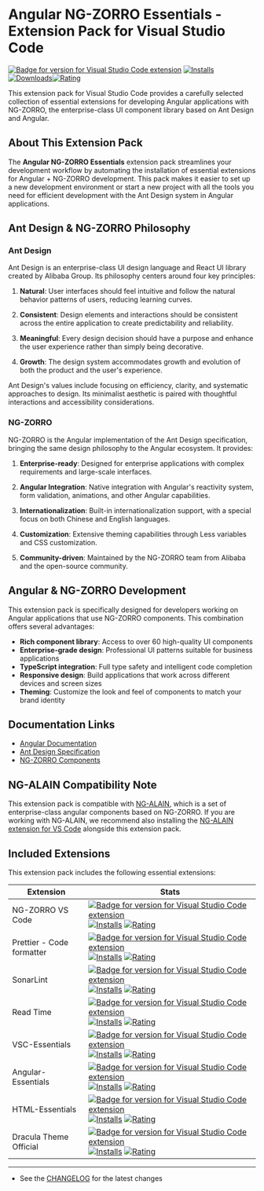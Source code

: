 # Angular NG-ZORRO Essentials - Extension Pack for Visual Studio Code

[![Badge for version for Visual Studio Code extension](https://flat.badgen.net/vs-marketplace/v/Gydunhn.angular-ng-zorro-essentials?color=blue)](https://marketplace.visualstudio.com/items?itemName=Gydunhn.angular-ng-zorro-essentials) [![Installs](https://flat.badgen.net/vs-marketplace/i/Gydunhn.angular-ng-zorro-essentials?color=blue)](https://marketplace.visualstudio.com/items?itemName=Gydunhn.angular-ng-zorro-essentials) [![Downloads](https://flat.badgen.net/vs-marketplace/d/Gydunhn.angular-ng-zorro-essentials?color=blue)](https://marketplace.visualstudio.com/items?itemName=Gydunhn.angular-ng-zorro-essentials)[![Rating](https://flat.badgen.net/vs-marketplace/rating/Gydunhn.angular-ng-zorro-essentials?color=blue)](https://marketplace.visualstudio.com/items?itemName=Gydunhn.angular-ng-zorro-essentials)

This extension pack for Visual Studio Code provides a carefully selected collection of essential extensions for developing Angular applications with NG-ZORRO, the enterprise-class UI component library based on Ant Design and Angular.

## About This Extension Pack

The **Angular NG-ZORRO Essentials** extension pack streamlines your development workflow by automating the installation of essential extensions for Angular + NG-ZORRO development. This pack makes it easier to set up a new development environment or start a new project with all the tools you need for efficient development with the Ant Design system in Angular applications.

## Ant Design & NG-ZORRO Philosophy

### Ant Design

Ant Design is an enterprise-class UI design language and React UI library created by Alibaba Group. Its philosophy centers around four key principles:

1. **Natural**: User interfaces should feel intuitive and follow the natural behavior patterns of users, reducing learning curves.

2. **Consistent**: Design elements and interactions should be consistent across the entire application to create predictability and reliability.

3. **Meaningful**: Every design decision should have a purpose and enhance the user experience rather than simply being decorative.

4. **Growth**: The design system accommodates growth and evolution of both the product and the user's experience.

Ant Design's values include focusing on efficiency, clarity, and systematic approaches to design. Its minimalist aesthetic is paired with thoughtful interactions and accessibility considerations.

### NG-ZORRO

NG-ZORRO is the Angular implementation of the Ant Design specification, bringing the same design philosophy to the Angular ecosystem. It provides:

1. **Enterprise-ready**: Designed for enterprise applications with complex requirements and large-scale interfaces.

2. **Angular Integration**: Native integration with Angular's reactivity system, form validation, animations, and other Angular capabilities.

3. **Internationalization**: Built-in internationalization support, with a special focus on both Chinese and English languages.

4. **Customization**: Extensive theming capabilities through Less variables and CSS customization.

5. **Community-driven**: Maintained by the NG-ZORRO team from Alibaba and the open-source community.

## Angular & NG-ZORRO Development

This extension pack is specifically designed for developers working on Angular applications that use NG-ZORRO components. This combination offers several advantages:

- **Rich component library**: Access to over 60 high-quality UI components
- **Enterprise-grade design**: Professional UI patterns suitable for business applications
- **TypeScript integration**: Full type safety and intelligent code completion
- **Responsive design**: Build applications that work across different devices and screen sizes
- **Theming**: Customize the look and feel of components to match your brand identity

## Documentation Links

- [Angular Documentation](https://angular.dev/)
- [Ant Design Specification](https://ant.design/docs/spec/introduce)
- [NG-ZORRO Components](https://ng.ant.design/docs/getting-started/en)

## NG-ALAIN Compatibility Note

This extension pack is compatible with [NG-ALAIN](https://ng-alain.com/), which is a set of enterprise-class angular components based on NG-ZORRO. If you are working with NG-ALAIN, we recommend also installing the [NG-ALAIN extension for VS Code](https://marketplace.visualstudio.com/items?itemName=cipchk.ng-alain-vscode) alongside this extension pack.

## Included Extensions

This extension pack includes the following essential extensions:

| Extension                 | Stats                                                                                                                                                                                                                                                                                                                                                                                                                                                                                                                                                                                              |
| ------------------------- | -------------------------------------------------------------------------------------------------------------------------------------------------------------------------------------------------------------------------------------------------------------------------------------------------------------------------------------------------------------------------------------------------------------------------------------------------------------------------------------------------------------------------------------------------------------------------------------------------- |
| NG-ZORRO VS Code          | [![Badge for version for Visual Studio Code extension](https://flat.badgen.net/vs-marketplace/v/cipchk.ng-zorro-vscode?color=blue)](https://marketplace.visualstudio.com/items?itemName=cipchk.ng-zorro-vscode) [![Installs](https://flat.badgen.net/vs-marketplace/i/cipchk.ng-zorro-vscode?color=blue)](https://marketplace.visualstudio.com/items?itemName=cipchk.ng-zorro-vscode) [![Rating](https://flat.badgen.net/vs-marketplace/rating/cipchk.ng-zorro-vscode?color=blue)](https://marketplace.visualstudio.com/items?itemName=cipchk.ng-zorro-vscode)                                     |
| Prettier - Code formatter | [![Badge for version for Visual Studio Code extension](https://flat.badgen.net/vs-marketplace/v/esbenp.prettier-vscode?color=blue)](https://marketplace.visualstudio.com/items?itemName=esbenp.prettier-vscode) [![Installs](https://flat.badgen.net/vs-marketplace/i/esbenp.prettier-vscode?color=blue)](https://marketplace.visualstudio.com/items?itemName=esbenp.prettier-vscode) [![Rating](https://flat.badgen.net/vs-marketplace/rating/esbenp.prettier-vscode?color=blue)](https://marketplace.visualstudio.com/items?itemName=esbenp.prettier-vscode)                                     |
| SonarLint                 | [![Badge for version for Visual Studio Code extension](https://flat.badgen.net/vs-marketplace/v/SonarSource.sonarlint-vscode?color=blue)](https://marketplace.visualstudio.com/items?itemName=SonarSource.sonarlint-vscode) [![Installs](https://flat.badgen.net/vs-marketplace/i/SonarSource.sonarlint-vscode?color=blue)](https://marketplace.visualstudio.com/items?itemName=SonarSource.sonarlint-vscode) [![Rating](https://flat.badgen.net/vs-marketplace/rating/SonarSource.sonarlint-vscode?color=blue)](https://marketplace.visualstudio.com/items?itemName=SonarSource.sonarlint-vscode) |
| Read Time                 | [![Badge for version for Visual Studio Code extension](https://flat.badgen.net/vs-marketplace/v/johnpapa.read-time?color=blue)](https://marketplace.visualstudio.com/items?itemName=johnpapa.read-time) [![Installs](https://flat.badgen.net/vs-marketplace/i/johnpapa.read-time?color=blue)](https://marketplace.visualstudio.com/items?itemName=johnpapa.read-time) [![Rating](https://flat.badgen.net/vs-marketplace/rating/johnpapa.read-time?color=blue)](https://marketplace.visualstudio.com/items?itemName=johnpapa.read-time)                                                             |
| VSC-Essentials            | [![Badge for version for Visual Studio Code extension](https://flat.badgen.net/vs-marketplace/v/Gydunhn.vsc-essentials?color=blue)](https://marketplace.visualstudio.com/items?itemName=Gydunhn.vsc-essentials) [![Installs](https://flat.badgen.net/vs-marketplace/i/Gydunhn.vsc-essentials?color=blue)](https://marketplace.visualstudio.com/items?itemName=Gydunhn.vsc-essentials) [![Rating](https://flat.badgen.net/vs-marketplace/rating/Gydunhn.vsc-essentials?color=blue)](https://marketplace.visualstudio.com/items?itemName=Gydunhn.vsc-essentials)                                     |
| Angular-Essentials        | [![Badge for version for Visual Studio Code extension](https://flat.badgen.net/vs-marketplace/v/Gydunhn.angular-essentials?color=blue)](https://marketplace.visualstudio.com/items?itemName=Gydunhn.angular-essentials) [![Installs](https://flat.badgen.net/vs-marketplace/i/Gydunhn.angular-essentials?color=blue)](https://marketplace.visualstudio.com/items?itemName=Gydunhn.angular-essentials) [![Rating](https://flat.badgen.net/vs-marketplace/rating/Gydunhn.angular-essentials?color=blue)](https://marketplace.visualstudio.com/items?itemName=Gydunhn.angular-essentials)             |
| HTML-Essentials           | [![Badge for version for Visual Studio Code extension](https://flat.badgen.net/vs-marketplace/v/Gydunhn.html-essentials?color=blue)](https://marketplace.visualstudio.com/items?itemName=Gydunhn.html-essentials) [![Installs](https://flat.badgen.net/vs-marketplace/i/Gydunhn.html-essentials?color=blue)](https://marketplace.visualstudio.com/items?itemName=Gydunhn.html-essentials) [![Rating](https://flat.badgen.net/vs-marketplace/rating/Gydunhn.html-essentials?color=blue)](https://marketplace.visualstudio.com/items?itemName=Gydunhn.html-essentials)                               |
| Dracula Theme Official    | [![Badge for version for Visual Studio Code extension](https://flat.badgen.net/vs-marketplace/v/dracula-theme.theme-dracula?color=blue)](https://marketplace.visualstudio.com/items?itemName=dracula-theme.theme-dracula) [![Installs](https://flat.badgen.net/vs-marketplace/i/dracula-theme.theme-dracula?color=blue)](https://marketplace.visualstudio.com/items?itemName=dracula-theme.theme-dracula) [![Rating](https://flat.badgen.net/vs-marketplace/rating/dracula-theme.theme-dracula?color=blue)](https://marketplace.visualstudio.com/items?itemName=dracula-theme.theme-dracula)       |

---

- See the [CHANGELOG](CHANGELOG.md) for the latest changes
